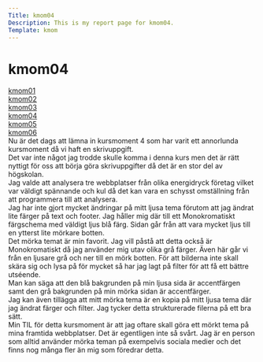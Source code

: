 ```yaml
---
Title: kmom04
Description: This is my report page for kmom04.
Template: kmom
---
```


kmom04
==========================
<div class="menu">
<a href="kmom01" class="clrlink">kmom01</a><br>
<a href="kmom02" class="clrlink">kmom02</a><br>
<a href="kmom03" class="clrlink">kmom03</a><br>
<a href="kmom04" class="clrlink">kmom04</a><br>
<a href="kmom05" class="clrlink">kmom05</a><br>
<a href="kmom06" class="clrlink">kmom06</a><br>

</div>
<div class="reportright">
Nu är det dags att lämna in kursmoment 4 som har varit ett annorlunda kursmoment då vi haft en skrivuppgift.<br> Det var inte något jag trodde skulle komma i denna kurs men det är rätt nyttigt för oss att börja göra skrivuppgifter då det är en stor del av högskolan. <br>
Jag valde att analysera tre webbplatser från olika energidryck företag vilket var väldigt spännande och kul då det kan vara en schysst omställning från att programmera till att analysera. <br>
Jag har inte gjort mycket ändringar på mitt ljusa tema förutom att jag ändrat lite färger på text och footer. Jag håller mig där till ett Monokromatiskt färgschema med väldigt ljus blå färg. Sidan går från att vara mycket ljus till en ytterst lite mörkare botten.<br>
Det mörka temat är min favorit. Jag vill påstå att detta också är Monokromatiskt då jag använder mig utav olika grå färger. Även här går vi från en ljusare grå och ner till en mörk botten. För att bilderna inte skall skära sig och lysa på för mycket så har jag lagt på filter för att få ett bättre utséende.<br>
Man kan säga att den blå bakgrunden på min ljusa sida är accentfärgen samt den grå bakgrunden på min mörka sidan är accentfärger.<br>
Jag kan även tillägga att mitt mörka tema är en kopia på mitt ljusa tema där jag ändrat färger och filter. Jag tycker detta strukturerade filerna på ett bra sätt.<br>
Min TIL för detta kursmoment är att jag oftare skall göra ett mörkt tema på mina framtida webbplatser. Det är egentligen inte så svårt. Jag är en person som alltid använder mörka teman på exempelvis sociala medier och det finns nog många fler än mig som föredrar detta.
</div>
